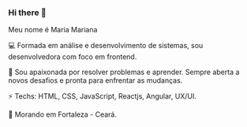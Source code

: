 ### Hi there 👋

Meu nome é Maria Mariana 

💻 Formada em análise e desenvolvimento de sistemas, sou desenvolvedora com foco em frontend.

🚀 Sou apaixonada por resolver problemas e aprender. Sempre aberta a novos desafios e pronta para enfrentar as mudanças.

⚡ Techs: HTML, CSS, JavaScript, Reactjs, Angular, UX/UI.

📍 Morando em Fortaleza - Ceará.


